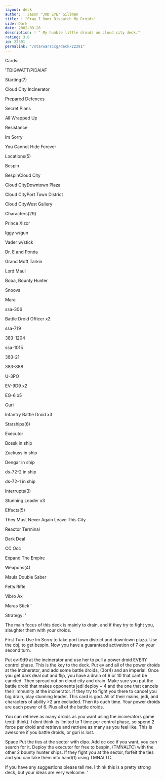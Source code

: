 ```yaml
---
layout: deck
author: ! Jason "3RD EYE" Gillman
title: ! "Pray I Dont Dispatch My Droids"
side: Dark
date: 2002-03-26
description: ! " My humble little droids on cloud city deck."
rating: 3.0
id: 22391
permalink: "/starwarsccg/deck/22391"
---
```

Cards: 

'TDIGWATT/PIDAIAF


Starting(7)


Cloud City Incinerator

Prepared Defences

Secret Plans

All Wrapped Up

Resistance

Im Sorry

You Cannot Hide Forever


Locations(5)

Bespin

BespinCloud City

Cloud CityDowntown Plaza

Cloud CityPort Town District

Cloud CityWest Gallery


Characters(29)


Prince Xizor

Iggy w/gun

Vader w/stick

Dr. E and Ponda

Grand Moff Tarkin

Lord Maul

Boba, Bounty Hunter

Snoova

Mara

ssa-306

Battle Droid Officer x2

ssa-719

383-1204

ssa-1015

383-21

383-888

U-3PO

EV-9D9 x2

EG-6 x5

Guri

Infantry Battle Droid x3


Starships(6)


Executor

Bossk in ship

Zuckuss in ship

Dengar in ship

ds-72-2 in ship

ds-72-1 in ship


Interrupts(3)


Stunning Leader x3


Effects(5)


They Must Never Again Leave This City

Reactor Terminal

Dark Deal

CC Occ

Expand The Empire


Weapons(4)


Mauls Double Saber

Fetts Rifle

Vibro Ax

Maras Stick '

Strategy: '

   The main focus of this deck is mainly to drain, and if they try to fight you, slaughter them with your droids.


   First Turn Use Im Sorry to take port town district and downtown plaza. Use the obj. to get bespin. Now you have a guaranteed activation of 7 on your second turn.


   Put ev-9d9 at the incinerator and use her to pull a power droid EVERY control phase. This is the key to the deck. Put ev and all of the power droids at the incinerator, and add some battle droids, (3or4) and an imperial. Once you get dark deal out and flip, you have a drain of 9 or 10 that cant be cancled. Then spread out on cloud city and drain. Make sure you put the battle droid that makes opponents jedi deploy + 4 and the one that cancels their immunity at the incinerator. If they try to fight you there to cancel you big drain, play stunning leader. This card is god. All of their mains, jedi, and characters of ability >2 are excluded. Then its ouch time. Your power droids are each power of 6. Plus all of the battle droids.


   You can retrieve as many droids as you want using the incinerators game text(i think). I dont think its limited to 1 time per control phase, so spend 2 force per droid and retrieve and retrieve as many as you feel like. This is awesome if you battle droids, or guri is lost. 


   Space Put the ties at the sector with dipo. Add cc occ if you want, you can search for it. Deploy the executor for free to bespin, (TMNALTC) with the other 2 bounty hunter ships. If they fight you at the sector, forfeit the ties and you can take them into hand(1) using TMNALTC.


   If you have any suggestions please tell me. I think this is a pretty strong deck, but your ideas are very welcome.  '
